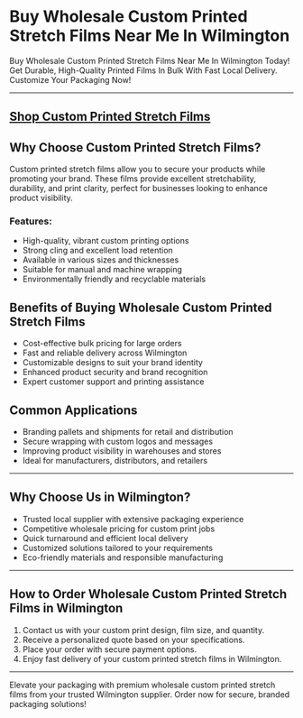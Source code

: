 # Buy Wholesale Custom Printed Stretch Films Near Me In Wilmington

Buy Wholesale Custom Printed Stretch Films Near Me In Wilmington Today! Get Durable, High-Quality Printed Films In Bulk With Fast Local Delivery. Customize Your Packaging Now!

---
[Shop Custom Printed Stretch Films](https://www.bluerosepackaging.com/product/custom-printed-stretch-films/)
---

## Why Choose Custom Printed Stretch Films?

Custom printed stretch films allow you to secure your products while promoting your brand. These films provide excellent stretchability, durability, and print clarity, perfect for businesses looking to enhance product visibility.

### Features:

- High-quality, vibrant custom printing options  
- Strong cling and excellent load retention  
- Available in various sizes and thicknesses  
- Suitable for manual and machine wrapping  
- Environmentally friendly and recyclable materials  

## Benefits of Buying Wholesale Custom Printed Stretch Films

- Cost-effective bulk pricing for large orders  
- Fast and reliable delivery across Wilmington  
- Customizable designs to suit your brand identity  
- Enhanced product security and brand recognition  
- Expert customer support and printing assistance  

## Common Applications

- Branding pallets and shipments for retail and distribution  
- Secure wrapping with custom logos and messages  
- Improving product visibility in warehouses and stores  
- Ideal for manufacturers, distributors, and retailers  

---

## Why Choose Us in Wilmington?

- Trusted local supplier with extensive packaging experience  
- Competitive wholesale pricing for custom print jobs  
- Quick turnaround and efficient local delivery  
- Customized solutions tailored to your requirements  
- Eco-friendly materials and responsible manufacturing  

---

## How to Order Wholesale Custom Printed Stretch Films in Wilmington

1. Contact us with your custom print design, film size, and quantity.  
2. Receive a personalized quote based on your specifications.  
3. Place your order with secure payment options.  
4. Enjoy fast delivery of your custom printed stretch films in Wilmington.  

---

Elevate your packaging with premium wholesale custom printed stretch films from your trusted Wilmington supplier. Order now for secure, branded packaging solutions!

